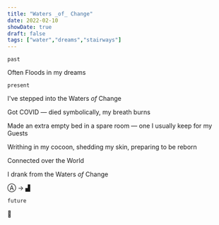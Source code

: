 ```yaml
---
title: "Waters _of_ Change"
date: 2022-02-10
showDate: true
draft: false
tags: ["water","dreams","stairways"]
---
```


`past`

Often Floods in my dreams

`present`

I've stepped into the Waters *of* Change

Got COVID — died symbolically, my breath burns

Made an extra empty bed in a spare room — one I usually keep for my Guests

Writhing in my cocoon, shedding my skin, preparing to be reborn

Connected over the World

I drank from the Waters *of* Change

Ⓐ → ▟

`future`

🤞